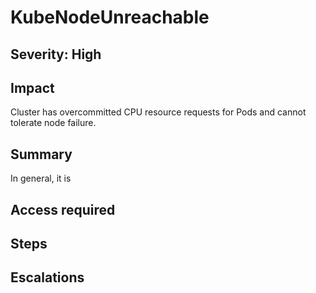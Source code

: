 # KubeNodeUnreachable

## Severity: High

## Impact

Cluster has overcommitted CPU resource requests for Pods and cannot tolerate node failure.

## Summary

In general, it is 

## Access required

## Steps

## Escalations
